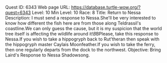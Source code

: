 Quest ID: 6343
Web page URL: https://database.turtle-wow.org/?quest=6343
Level: 10
Min Level: 10
Race: 8
Title: Return to Nessa
Description: I must send a response to Nessa.She'll be very interested to know how different the fish here are from those along Teldrassil's coastline.We can only guess the cause, but it is my suspicion that the world tree itself is affecting the wildlife around it!$B$BPlease, take this response to Nessa.If you wish to take a hippogryph back to Rut'theran then speak with the hippogryph master Caylais Moonfeather.If you wish to take the ferry, then one regularly departs from the dock to the northwest.
Objective: Bring Laird's Response to Nessa Shadowsong.
